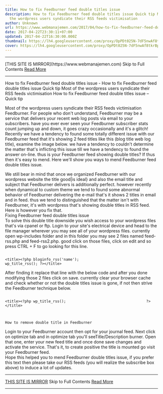 ```yaml
---
title: How to fix Feedburner feed double titles issue
description: How to fix Feedburner feed double titles issue Quick tip Most of
  the wordpress users syndicate their RSS feeds victimisation
author: Unknown
url: https://www.webmanajemen.com/2017/04/how-to-fix-feedburner-feed-double.html
date: 2017-04-22T23:30:11+07:00
updated: 2017-04-22T16:30:00.000Z
thumbnail: https://lh4.googleusercontent.com/proxy/OpPDt025N-7dF5nwAf8tkrBp0OX9NtsuZ7n-yatXnVPGYd4zDaTeUaUFavXyJVHQ7SbiPaDDZjg0ofk6nIcZZluTC6pVI3VDJgB6oW7oiu7OqdvER9xoLOfs57kodu4115sRRnrJGnOia-e_ugI_aUU
cover: https://lh4.googleusercontent.com/proxy/OpPDt025N-7dF5nwAf8tkrBp0OX9NtsuZ7n-yatXnVPGYd4zDaTeUaUFavXyJVHQ7SbiPaDDZjg0ofk6nIcZZluTC6pVI3VDJgB6oW7oiu7OqdvER9xoLOfs57kodu4115sRRnrJGnOia-e_ugI_aUU
---
```


<hr/> [THIS SITE IS MIRROR](https://www.webmanajemen.com) Skip to Full Contents <a href="https://www.webmanajemen.com/2017/04/how-to-fix-feedburner-feed-double.html" rel="follow" class="button" id="read-more">Read More</a> <hr/> How to fix Feedburner feed double titles issue - How to fix Feedburner feed double titles issue Quick tip Most of the wordpress users syndicate their RSS feeds victimisation How to fix Feedburner feed double titles issue – Quick tip
            

Most of the wordpress users syndicate their RSS feeds victimisation         Feedburner. For people who don't understand, Feedburner may be a         service that delivers your recent web log posts via email to your         subscribers. have you ever ever seen your Feedburner subscriber stats         count jumping up and down, it goes crazy occasionally and it's a         glitch! Recently we have a tendency to found some totally different         issue with our Feedburner feed that it's showing 2 feed titles like         this (blog title web log title), examine the image below. we have a         tendency to couldn't determine the matter that's inflicting this issue         till we have a tendency to found the answer on-line. thus is your         Feedburner feed showing double titles? If thus then it's easy to mend.         Here we'll show you ways to mend Feedburner feed double titles issue.     
    
We still bear in mind that once we organized Feedburner with our         wordpress website the title good|is ideal} and also the email title and         subject that Feedburner delivers is additionally perfect. however         recently when dynamical to custom theme we tend to found some abnormal         behavior of Feedburner delivering the e-mail that's it shows 2 titles         in email and in feed. thus we tend to distinguished that the matter         isn't with Feedburner, it's with wordpress that's showing double titles         in RSS feed. Here is however you fix that.     
        Fixing Feedburner feed double titles issue     
To solve this double title downside you wish access to your wordpress         files that's via cpanel or ftp. Login to your site's electrical device         and head to the file manager wherever you may see all of your wordpress         files. currently open wp-includes folder and in this folder you may see         2 files named feed-rss.php and feed-rss2.php. good click on those         files, click on edit and so press CTRL + F to go looking for this line.     



                
                                                                                                                 <title><?php bloginfo_rss('name');                                     wp_title_rss(); ?></title>                                                             

                    
            


After finding it replace that line with the below code and after you         done modifying those 2 files click on save. currently clear your         browser cache and check whether or not the double titles issue is gone,         if not then strive the Feedburner technique below.     



                
                                                                                                                 <title><?php wp_title_rss();                                     ?></title>                                                                                 
            


    How to remove double title in Feedburner
    
Login to your Feedburner account then opt for your journal feed. Next         click on optimize tab and in optimize tab you'll seeTitle/Description         burner. Open that one, enter your new feed title and once done save         changes and activate the service. That's it, to create positive the         title is mounted go visit your Feedburner feed.     
Hope this helped you to mend Feedburner double titles issue, if you         prefer this text then please take our RSS feeds (you will realize the         subscribe box above) to induce a lot of updates. <hr/> [THIS SITE IS MIRROR](https://www.webmanajemen.com) Skip to Full Contents <a href="https://www.webmanajemen.com/2017/04/how-to-fix-feedburner-feed-double.html" rel="follow" class="button" id="read-more">Read More</a> <hr/>